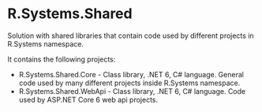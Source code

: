 # R.Systems.Shared

Solution with shared libraries that contain code used by different projects in R.Systems namespace.

It contains the following projects:

- R.Systems.Shared.Core - Class library, .NET 6, C# language. General code used by many different projects inside R.Systems namespace.
- R.Systems.Shared.WebApi - Class library, .NET 6, C# language. Code used by ASP.NET Core 6 web api projects.
